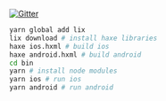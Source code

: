[![Gitter](https://badges.gitter.im/Join%20Chat.svg)](https://gitter.im/MVCoconut/Lobby)

```bash
yarn global add lix
lix download # install haxe libraries
haxe ios.hxml # build ios
haxe android.hxml # build android
cd bin
yarn # install node modules
yarn ios # run ios
yarn android # run android
```
